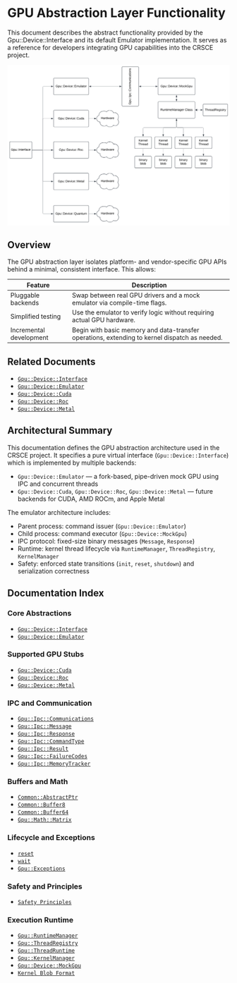 GPU Abstraction Layer Functionality
===================================

This document describes the abstract functionality provided by the Gpu::Device::Interface and its default Emulator
implementation. It serves as a reference for developers integrating GPU capabilities into the CRSCE project.

![Class Diagram](Gpu_Device_Emulator_Class_Diagram.png)

## Overview

The GPU abstraction layer isolates platform- and vendor-specific GPU APIs behind a minimal, consistent interface.
This allows:

| Feature                 | Description                                                                                   |
|-------------------------|-----------------------------------------------------------------------------------------------|
| Pluggable backends      | Swap between real GPU drivers and a mock emulator via compile-time flags.                     |
| Simplified testing      | Use the emulator to verify logic without requiring actual GPU hardware.                       |
| Incremental development | Begin with basic memory and data-transfer operations, extending to kernel dispatch as needed. |

## Related Documents

* [`Gpu::Device::Interface`](Gpu-Interface.md)
* [`Gpu::Device::Emulator`](Gpu-Emulator.md)
* [`Gpu::Device::Cuda`](Gpu-Cuda.md)
* [`Gpu::Device::Roc`](Gpu-AmdRoc.md)
* [`Gpu::Device::Metal`](Gpu-AppleMetal.md)

## Architectural Summary

This documentation defines the GPU abstraction architecture used in the CRSCE project. It specifies a pure virtual
interface (`Gpu::Device::Interface`) which is implemented by multiple backends:

- `Gpu::Device::Emulator` — a fork-based, pipe-driven mock GPU using IPC and concurrent threads
- `Gpu::Device::Cuda`, `Gpu::Device::Roc`, `Gpu::Device::Metal` — future backends for CUDA, AMD ROCm, and Apple Metal

The emulator architecture includes:

- Parent process: command issuer (`Gpu::Device::Emulator`)
- Child process: command executor (`Gpu::Device::MockGpu`)
- IPC protocol: fixed-size binary messages (`Message`, `Response`)
- Runtime: kernel thread lifecycle via `RuntimeManager`, `ThreadRegistry`, `KernelManager`
- Safety: enforced state transitions (`init`, `reset`, `shutdown`) and serialization correctness

## Documentation Index

### Core Abstractions

- [`Gpu::Device::Interface`](Gpu-Interface.md)
- [`Gpu::Device::Emulator`](Gpu-Emulator.md)

### Supported GPU Stubs

- [`Gpu::Device::Cuda`](Gpu-Cuda.md)
- [`Gpu::Device::Roc`](Gpu-AmdRoc.md)
- [`Gpu::Device::Metal`](Gpu-AppleMetal.md)

### IPC and Communication

- [`Gpu::Ipc::Communications`](Gpu-Ipc-Communications.md)
- [`Gpu::Ipc::Message`](Gpu-Ipc-Message.md)
- [`Gpu::Ipc::Response`](Gpu-Ipc-Response.md)
- [`Gpu::Ipc::CommandType`](Gpu-Ipc-CommandType.md)
- [`Gpu::Ipc::Result`](Gpu-Ipc-Result.md)
- [`Gpu::Ipc::FailureCodes`](Gpu-Ipc-FailureCodes.md)
- [`Gpu::Ipc::MemoryTracker`](Gpu-Ipc-MemoryTracker.md)

### Buffers and Math

- [`Common::AbstractPtr`](Common-AbstractPtr.md)
- [`Common::Buffer8`](Common-Buffer8.md)
- [`Common::Buffer64`](Common-Buffer64.md)
- [`Gpu::Math::Matrix`](Gpu-Math-Matrix.md)

### Lifecycle and Exceptions

- [`reset`](../Abstract/reset.md)
- [`wait`](../Abstract/wait.md)
- [`Gpu::Exceptions`](Gpu-Exceptions.md)

### Safety and Principles

- [`Safety Principles`](../Abstract/safety_principles.md)

### Execution Runtime

- [`Gpu::RuntimeManager`](Gpu-RuntimeManager.md)
- [`Gpu::ThreadRegistry`](Gpu-ThreadRegistry.md)
- [`Gpu::ThreadRuntime`](Gpu-ThreadRuntime.md)
- [`Gpu::KernelManager`](Gpu-KernelManager.md)
- [`Gpu::Device::MockGpu`](Gpu-Device-MockGpu.md)
- [`Kernel Blob Format`](Kernel-Binary-Blob-Format.md)
